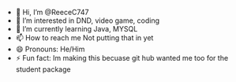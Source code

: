 - 👋 Hi, I’m @ReeceC747
- 👀 I’m interested in DND, video game, coding
- 🌱 I’m currently learning Java, MYSQL
- 📫 How to reach me Not putting that in yet
- 😄 Pronouns: He/Him
- ⚡ Fun fact: Im making this becuase git hub wanted me too for the student package

<!---
ReeceC747/ReeceC747 is a ✨ special ✨ repository because its `README.md` (this file) appears on your GitHub profile.
You can click the Preview link to take a look at your changes.
--->
